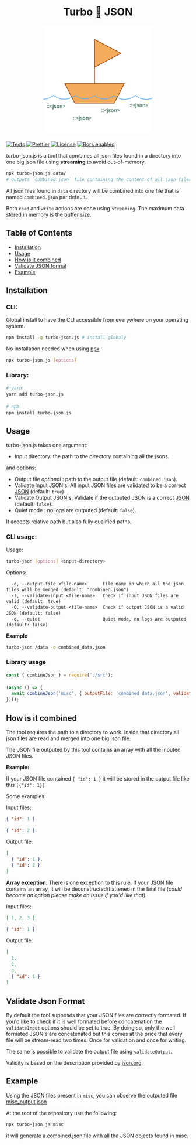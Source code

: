 <h1 align="center">Turbo 🐡 JSON </h1>

<p align="center">
  <img src="assets/boat.png" width=300 />

  <!-- <a href="https://www.npmjs.com/package/meilisearch"><img src="https://img.shields.io/npm/v/meilisearch.svg" alt="npm version"></a> -->
  <a href="https://github.com/bidoubiwa/turbo-json.js/actions"><img src="https://github.com/bidoubiwa/turbo-json.js/workflows/Tests/badge.svg" alt="Tests"></a>
  <a href="https://github.com/prettier/prettier"><img src="https://img.shields.io/badge/styled_with-prettier-ff69b4.svg" alt="Prettier"></a>
  <a href="https://github.com/bidoubiwa/turbo-json.js/blob/main/LICENSE"><img src="https://img.shields.io/badge/license-MIT-informational" alt="License"></a>
  <a href="https://app.bors.tech/repositories/36206"><img src="https://bors.tech/images/badge_small.svg" alt="Bors enabled"></a>

</p>

turbo-json.js is a tool that combines all json files found in a directory into one big json file using **streaming** to avoid out-of-memory.

```bash
npx turbo-json.js data/
# Outputs `combined.json` file containing the content of all json files found in the data/ directory
```

All json files found in `data` directory will be combined into one file that is named `combined.json` par default.

Both `read` and `write` actions are done using `streaming`. The maximum data stored in memory is the buffer size.

## Table of Contents

- [Installation](#installation)
- [Usage](#usage)
- [How is it combined](#how-is-it-combined)
- [Validate JSON format](#validate-json-format)
- [Example](#example)

## Installation

### CLI:

Global install to have the CLI accessible from everywhere on your operating system.
```bash
npm install -g turbo-json.js # install globaly
```

No installation needed when using [npx](https://www.npmjs.com/package/npx).

```bash
npx turbo-json.js [options]
```

### Library:
```bash
# yarn
yarn add turbo-json.js

# npm
npm install turbo-json.js
```

## Usage

turbo-json.js takes one argument:

- Input directory: the path to the directory containing all the jsons.

and options:
- Output file _optional_ : path to the output file (default: `combined.json`).
- Validate Input JSON's: All input JSON files are validated to be a correct [JSON](https://www.json.org/json-en.html) (default: `true`).
- Validate Output JSON's: Validate if the outputed JSON is a correct [JSON](https://www.json.org/json-en.html) (default: `false`).
- Quiet mode : no logs are outputed (default: `false`).

It accepts relative path but also fully qualified paths.

### CLI usage:

Usage:
```bash
turbo-json [options] <input-directory>
```

Options:
```
  -o, --output-file <file-name>      File name in which all the json files will be merged (default: "combined.json")
  -I, --validate-input <file-name>   Check if input JSON files are valid (default: true)
  -O, --validate-output <file-name>  Check if output JSON is a valid JSON (default: false)
  -q, --quiet                        Quiet mode, no logs are outputed (default: false)
```

**Example**
```bash
turbo-json /data -o combined_data.json
```

### Library usage


```js
const { combineJson } = require('./src');

(async () => {
  await combineJson('misc', { outputFile: 'combined_data.json', validateInput: true, validateOutput: false, quiet: false });
})();
```


## How is it combined

The tool requires the path to a directory to work. Inside that directory all json files are read and merged into one big json file.

The JSON file outputed by this tool contains an array with all the inputed JSON files.

**Example:**

If your JSON file contained `{ "id": 1 }` it will be stored in the output file like this `[{"id": 1}]`

Some examples:

Input files:
```json
{ "id": 1 }
```
```json
{ "id": 2 }
```

Output file:
```json
[
  { "id": 1 },
  { "id": 2 }
]
```

**Array exception**:
There is one exception to this rule. If your JSON file contains an array, it will be deconstructed/flattened in the final file (_could become an option please make an issue if you'd like that_).

Input files:

```json
[ 1, 2, 3 ]
```

```json
{ "id": 1 }
```

Output file:

```json
[
  1,
  2,
  3,
  { "id": 1 }
]
```


## Validate Json Format

By default the tool supposes that your JSON files are correctly formated. If you'd like to check if it is well formated before concatenation the `validateInput` options should be set to true.
By doing so, only the well formated JSON's are concatenated but this comes at the price that every file will be stream-read two times. Once for validation and once for writing.

The same is possible to validate the output file using `validateOutput`.

Validity is based on the description provided by [json.org](https://www.json.org/json-en.html).

## Example

Using the JSON files present in `misc`, you can observe the outputed file [misc_output.json](./misc_output.json)

At the root of the repository use the following:

```bash
npx turbo-json.js misc
```

it will generate a combined.json file with all the JSON objects found in misc.
